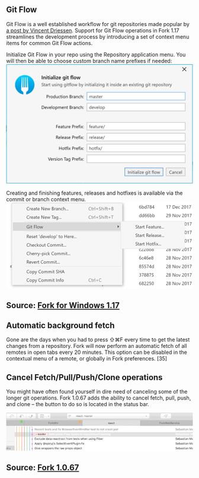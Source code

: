 

## Git Flow
Git Flow is a well established workflow for git repositories made popular by [a post by Vincent Driessen](https://nvie.com/posts/a-successful-git-branching-model/). Support for Git Flow operations in Fork 1.17 streamlines the development process by introducing a set of context menu items for common Git Flow actions.

Initialize Git Flow in your repo using the Repository application menu. You will then be able to choose custom branch name prefixes if needed:
![fork-win-1.17--gitflow](/resources/fork-win-1.17-gitflow.png)

Creating and finishing features, releases and hotfixes is available via the commit or branch context menu.
![fork-win-1.17-gitflow-menu](/resources/fork-win-1.17-gitflow-menu.png)


Source: [Fork for Windows 1.17](https://fork.dev/blog/page/4/)
---

## Automatic background fetch
Gone are the days when you had to press ⇧⌘F every time to get the latest changes from a repository. Fork will now perform an automatic fetch of all remotes in open tabs every 20 minutes. This option can be disabled in the contextual menu of a remote, or globally in Fork preferences. [35]

## Cancel Fetch/Pull/Push/Clone operations
You might have often found yourself in dire need of canceling some of the longer git operations. Fork 1.0.67 adds the ability to cancel fetch, pull, push, and clone – the button to do so is located in the status bar.

![fork-1.0.67-cancel.gif](/resources/fork-1.0.67-cancel.gif)

Source: [Fork 1.0.67](https://fork.dev/blog/page/4/)
---